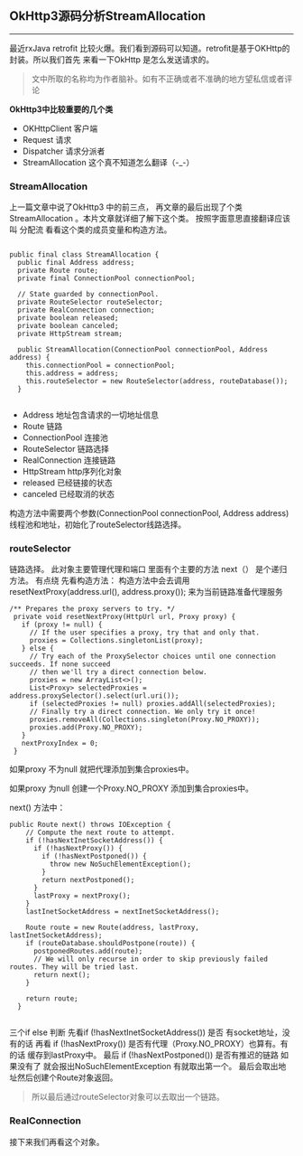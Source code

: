 ##  OkHttp3源码分析StreamAllocation
---

最近rxJava retrofit 比较火爆。我们看到源码可以知道。retrofit是基于OKHttp的封装。所以我们首先 来看一下OkHttp 是怎么发送请求的。

>文中所取的名称均为作者脑补。如有不正确或者不准确的地方望私信或者评论

**OkHttp3中比较重要的几个类**

- OKHttpClient 客户端
- Request 请求
- Dispatcher  请求分派者
- StreamAllocation  这个真不知道怎么翻译（-_-）

### StreamAllocation

上一篇文章中说了OkHttp3  中的前三点， 再文章的最后出现了个类StreamAllocation 。本片文章就详细了解下这个类。
按照字面意思直接翻译应该叫 分配流
看看这个类的成员变量和构造方法。


```

public final class StreamAllocation {
  public final Address address;
  private Route route;
  private final ConnectionPool connectionPool;

  // State guarded by connectionPool.
  private RouteSelector routeSelector;
  private RealConnection connection;
  private boolean released;
  private boolean canceled;
  private HttpStream stream;

  public StreamAllocation(ConnectionPool connectionPool, Address address) {
    this.connectionPool = connectionPool;
    this.address = address;
    this.routeSelector = new RouteSelector(address, routeDatabase());
  }


```
- Address 地址包含请求的一切地址信息
- Route  链路
- ConnectionPool 连接池
- RouteSelector 链路选择
- RealConnection 连接链路
- HttpStream http序列化对象
- released  已经链接的状态
- canceled  已经取消的状态

构造方法中需要两个参数(ConnectionPool connectionPool, Address address)线程池和地址，初始化了routeSelector线路选择。


### routeSelector  
链路选择。 此对象主要管理代理和端口  里面有个主要的方法 next（） 是个递归方法。 有点绕
先看构造方法： 构造方法中会去调用  resetNextProxy(address.url(), address.proxy());
来为当前链路准备代理服务
```
/** Prepares the proxy servers to try. */
 private void resetNextProxy(HttpUrl url, Proxy proxy) {
   if (proxy != null) {
     // If the user specifies a proxy, try that and only that.
     proxies = Collections.singletonList(proxy);
   } else {
     // Try each of the ProxySelector choices until one connection succeeds. If none succeed
     // then we'll try a direct connection below.
     proxies = new ArrayList<>();
     List<Proxy> selectedProxies = address.proxySelector().select(url.uri());
     if (selectedProxies != null) proxies.addAll(selectedProxies);
     // Finally try a direct connection. We only try it once!
     proxies.removeAll(Collections.singleton(Proxy.NO_PROXY));
     proxies.add(Proxy.NO_PROXY);
   }
   nextProxyIndex = 0;
 }
```
如果proxy 不为null  就把代理添加到集合proxies中。

如果proxy 为null 创建一个Proxy.NO_PROXY 添加到集合proxies中。

next() 方法中：
```
public Route next() throws IOException {
    // Compute the next route to attempt.
    if (!hasNextInetSocketAddress()) {
      if (!hasNextProxy()) {
        if (!hasNextPostponed()) {
          throw new NoSuchElementException();
        }
        return nextPostponed();
      }
      lastProxy = nextProxy();
    }
    lastInetSocketAddress = nextInetSocketAddress();

    Route route = new Route(address, lastProxy, lastInetSocketAddress);
    if (routeDatabase.shouldPostpone(route)) {
      postponedRoutes.add(route);
      // We will only recurse in order to skip previously failed routes. They will be tried last.
      return next();
    }

    return route;
  }


```
三个if else 判断
先看if (!hasNextInetSocketAddress()) 是否 有socket地址，没有的话
再看  if (!hasNextProxy()) 是否有代理（Proxy.NO_PROXY）也算有。有的话 缓存到lastProxy中。
最后 if (!hasNextPostponed())  是否有推迟的链路 如果没有了 就会报出NoSuchElementException 有就取出第一个。
 最后会取出地址然后创建个Route对象返回。

> 所以最后通过routeSelector对象可以去取出一个链路。

### RealConnection
接下来我们再看这个对象。
